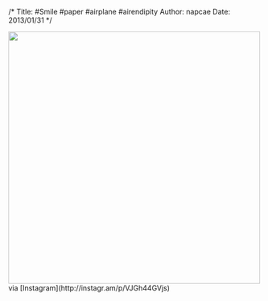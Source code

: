 /*
Title: #Smile #paper #airplane #airendipity
Author: napcae
Date: 2013/01/31
*/

<img src="http://distilleryimage8.s3.amazonaws.com/1b7cbe586b8411e2851d22000a1fb71f_7.jpg" width="500" class="img-polaroid"/>  
via [Instagram](http://instagr.am/p/VJGh44GVjs)